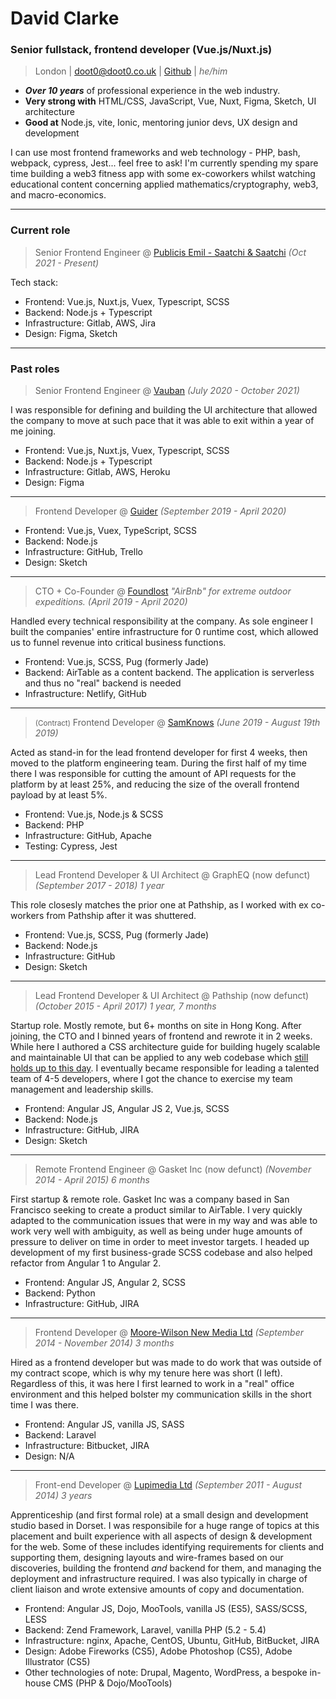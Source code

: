 # David Clarke
### Senior fullstack, frontend developer (Vue.js/Nuxt.js)

> London | [doot0@doot0.co.uk](mailto:doot0@doot0.co.uk) | [Github](https://github.com/doot0) | _he/him_

- ***Over 10 years*** of professional experience in the web industry.
- **Very strong with** HTML/CSS, JavaScript, Vue, Nuxt, Figma, Sketch, UI architecture
- **Good at** Node.js, vite, Ionic, mentoring junior devs, UX design and development

I can use most frontend frameworks and web technology - PHP, bash, webpack, cypress, Jest... feel free 
to ask! I'm currently spending my spare time building a web3 fitness app with some ex-coworkers whilst 
watching educational content concerning applied mathematics/cryptography, web3, and macro-economics.

---

### Current role

>Senior Frontend Engineer @ [Publicis Emil - Saatchi & Saatchi](https://saatchi.co.uk/) *(Oct 2021 - Present)*

Tech stack:
- Frontend: Vue.js, Nuxt.js, Vuex, Typescript, SCSS
- Backend: Node.js + Typescript
- Infrastructure: Gitlab, AWS, Jira
- Design: Figma, Sketch

------

### Past roles

>Senior Frontend Engineer @ [Vauban](https://vauban.io) *(July 2020 - October 2021)*

I was responsible for defining and building the UI architecture that allowed the company
to move at such pace that it was able to exit within a year of me joining.

- Frontend: Vue.js, Nuxt.js, Vuex, Typescript, SCSS
- Backend: Node.js + Typescript
- Infrastructure: Gitlab, AWS, Heroku
- Design: Figma

---

>Frontend Developer @ [Guider](https://www.guider-ai.com/) *(September 2019 - April 2020)*

- Frontend: Vue.js, Vuex, TypeScript, SCSS
- Backend: Node.js
- Infrastructure: GitHub, Trello
- Design: Sketch

---

>CTO + Co-Founder @ [Foundlost](https://foundlo.st) _"AirBnb" for extreme outdoor expeditions._ *(April 2019 - April 2020)*

Handled every technical responsibility at the company. As sole engineer I built the companies' entire infrastructure for
0 runtime cost, which allowed us to funnel revenue into critical business functions.

- Frontend: Vue.js, SCSS, Pug (formerly Jade)
- Backend: AirTable as a content backend. The application is serverless and thus no "real" backend is needed
- Infrastructure: Netlify, GitHub

---

><small>(Contract)</small> Frontend Developer @ [SamKnows](https://samknows.com) *(June 2019 - August 19th 2019)*

Acted as stand-in for the lead frontend developer for first 4 weeks, then moved to the platform engineering 
team. During the first half of my time there I was responsible for cutting the amount of API requests for 
the platform by at least 25%, and reducing the size of the overall frontend payload by at least 5%.

- Frontend: Vue.js, Node.js & SCSS
- Backend: PHP
- Infrastructure: GitHub, Apache
- Testing: Cypress, Jest

---

>Lead Frontend Developer & UI Architect @ GraphEQ (now defunct) *(September 2017 - 2018) 1 year*

This role closesly matches the prior one at Pathship, as I worked with ex co-workers from 
Pathship after it was shuttered. 

- Frontend: Vue.js, SCSS, Pug (formerly Jade)
- Backend: Node.js
- Infrastructure: GitHub
- Design: Sketch 

--- 

>Lead Frontend Developer & UI Architect @ Pathship (now defunct) *(October 2015 - April 2017) 1 year, 7 months*

Startup role. Mostly remote, but 6+ months on site in Hong Kong. After joining, the CTO and I binned 
years of frontend and rewrote it in 2 weeks. While here I authored a CSS architecture guide for 
building hugely scalable and maintainable UI that can be applied to any web codebase which 
[still holds up to this day](https://github.com/doot0/compago/). I eventually became responsible 
for leading a talented team of 4-5 developers, where I got the chance to exercise my team 
management and leadership skills. 

- Frontend: Angular JS, Angular JS 2, Vue.js, SCSS
- Backend: Node.js
- Infrastructure: GitHub, JIRA
- Design: Sketch

--- 

>Remote Frontend Engineer @ Gasket Inc (now defunct) *(November 2014 - April 2015) 6 months*

First startup & remote role. Gasket Inc was a company based in San Francisco seeking to create a 
product similar to AirTable. I very quickly adapted to the communication issues that were in my way and 
was able to work very well with ambiguity, as well as being under huge amounts of pressure to deliver on 
time in order to meet investor targets. I headed up development of my first business-grade SCSS codebase
and also helped refactor from Angular 1 to Angular 2.

- Frontend: Angular JS, Angular 2, SCSS
- Backend: Python
- Infrastructure: GitHub, JIRA

--- 

>Frontend Developer @ [Moore-Wilson New Media Ltd](https://www.m-w.co.uk/) *(September 2014 - November 2014) 3 months*

Hired as a frontend developer but was made to do work that was outside of my contract scope, which is why my tenure here 
was short (I left). Regardless of this, it was here I first learned to work in a "real" office environment and this helped 
bolster my communication skills in the short time I was there.

- Frontend: Angular JS, vanilla JS, SASS
- Backend: Laravel
- Infrastructure: Bitbucket, JIRA
- Design: N/A

--- 

>Front-end Developer @ [Lupimedia Ltd](https://www.lupimedia.com/) *(September 2011 - August 2014) 3 years*

Apprenticeship (and first formal role) at a small design and development studio based in Dorset. I was 
responsibile for a huge range of topics at this placement and built experience with all aspects of design & 
development for the web. Some of these includes identifying requirements for clients and supporting them, designing 
layouts and wire-frames based on our discoveries, building the frontend _and_ backend for them, and managing the 
deployment and infrastructure required. I was also typically in charge of client liaison and wrote extensive 
amounts of copy and documentation.

- Frontend: Angular JS, Dojo, MooTools, vanilla JS (ES5), SASS/SCSS, LESS
- Backend: Zend Framework, Laravel, vanilla PHP (5.2 - 5.4)
- Infrastructure: nginx, Apache, CentOS, Ubuntu, GitHub, BitBucket, JIRA
- Design: Adobe Fireworks (CS5), Adobe Photoshop (CS5), Adobe Illustrator (CS5)
- Other technologies of note: Drupal, Magento, WordPress, a bespoke in-house CMS (PHP & Dojo/MooTools)
